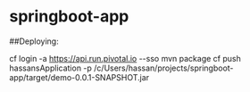 # springboot-app

##Deploying:

cf login -a  https://api.run.pivotal.io --sso
mvn package
cf push hassansApplication -p /c/Users/hassan/projects/springboot-app/target/demo-0.0.1-SNAPSHOT.jar

